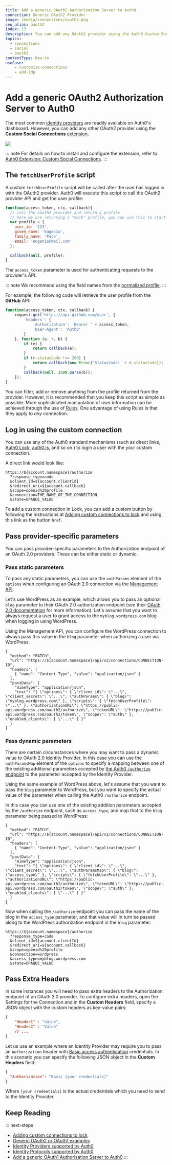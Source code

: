 ```yaml
---
title: Add a generic OAuth2 Authorization Server to Auth0
connection: Generic OAuth2 Provider
image: /media/connections/oauth2.png
seo_alias: oauth2
index: 13
description: You can add any OAuth2 provider using the Auth0 Custom Social Connections extension.
topics:
  - connections
  - social
  - oauth2
contentType: how-to
useCase:
    - customize-connections
    - add-idp
---
```

# Add a generic OAuth2 Authorization Server to Auth0

The most common [identity providers](/identityproviders) are readily available on Auth0's dashboard. However, you can add any other OAuth2 provider using the **Custom Social Connections** [extension](${manage_url}/#/extensions).

![](/media/articles/connections/social/oauth2/custom-social-connections.png)

::: note
For details on how to install and configure the extension, refer to [Auth0 Extension: Custom Social Connections](/extensions/custom-social-extensions).
:::

## The `fetchUserProfile` script

A custom `fetchUserProfile` script will be called after the user has logged in with the OAuth2 provider. Auth0 will execute this script to call the OAuth2 provider API and get the user profile:

```js
function(access_token, ctx, callback){
  // call the oauth2 provider and return a profile
  // here we are returning a "mock" profile, you can use this to start with to test the flow.
  var profile = {
    user_id: '123',
    given_name: 'Eugenio',
    family_name: 'Pace',
    email: 'eugenio@mail.com'
  };

  callback(null, profile);
}
```

The `access_token` parameter is used for authenticating requests to the provider's API.

::: note
We recommend using the field names from the [normalized profile](/user-profile#normalized-user-profile).
:::

For example, the following code will retrieve the user profile from the **GitHub** API:

```js
function(access_token, ctx, callback) {
    request.get('https://api.github.com/user', {
        'headers': {
            'Authorization': 'Bearer ' + access_token,
            'User-Agent': 'Auth0'
        }
    }, function (e, r, b) {
        if (e) {
            return callback(e);
        }
        if (r.statusCode !== 200) {
            return callback(new Error('StatusCode:' + r.statusCode));
        }
        callback(null, JSON.parse(b));
    });
}
```

You can filter, add or remove anything from the profile returned from the provider. However, it is recommended that you keep this script as simple as possible. More sophisticated manipulation of user information can be achieved through the use of [Rules](/rules). One advantage of using Rules is that they apply to *any* connection.

## Log in using the custom connection

You can use any of the Auth0 standard mechanisms (such as direct links, [Auth0 Lock](/libraries/lock), [auth0.js](/libraries/auth0js), and so on.) to login a user with the your custom connection.

A direct link would look like:

```text
https://${account.namespace}/authorize
  ?response_type=code
  &client_id=${account.clientId}
  &redirect_uri=${account.callback}
  &scope=openid%20profile
  &connection=THE_NAME_OF_THE_CONNECTION
  &state=OPAQUE_VALUE
```

To add a custom connection in Lock, you can add a custom button by following the instructions at [Adding custom connections to lock](/libraries/lock/v9/ui-customization#adding-a-new-ui-element-using-javascript) and using this link as the button `href`.

## Pass provider-specific parameters

You can pass provider-specific parameters to the Authorization endpoint of an OAuth 2.0 providers. These can be either static or dynamic.

### Pass static parameters

To pass any static parameters, you can use the `authParams` element of the `options` when configuring an OAuth 2.0 connection via the [Management API](/api/management/v2#!/Connections/patch_connections_by_id).

Let's use WordPress as an example, which allows you to pass an optional `blog` parameter to their OAuth 2.0 authorization endpoint (see their [OAuth 2.0 documentation](https://developer.wordpress.com/docs/oauth2/) for more information). Let's assume that you want to always request a user to grant access to the `myblog.wordpress.com` blog when logging in using WordPress. 

Using the Management API, you can configure the WordPress connection to always pass this value in the `blog` parameter when authorizing a user via WordPress.

```har
{
  "method": "PATCH",
  "url": "https://${account.namespace}/api/v2/connections/CONNECTION-ID",
  "headers": [
    { "name": "Content-Type", "value": "application/json" }
  ],
  "postData": {
    "mimeType": "application/json",
    "text": "{ \"options\": { \"client_id\": \"...\", \"client_secret\": \"...\", \"authParams\": { \"blog\": \"myblog.wordpress.com\" }, \"scripts\": { \"fetchUserProfile\": \"...\" }, \"authorizationURL\": \"https://public-api.wordpress.com/oauth2/authorize\", \"tokenURL\": \"https://public-api.wordpress.com/oauth2/token\", \"scope\": \"auth\" }, \"enabled_clients\": [ \"...\" ] }"
  }
}
```

### Pass dynamic parameters

There are certain circumstances where you may want to pass a dynamic value to OAuth 2.0 Identity Provider. In this case you can use the `authParamsMap` element of the `options` to specify a mapping between one of the existing additional parameters accepted by [the Auth0 `/authorize` endpoint](/api/authentication#social) to the parameter accepted by the Identity Provider.

Using the same example of WordPress above, let's assume that you want to pass the `blog` parameter to WordPress, but you want to specify the actual value of the parameter when calling the Auth0 `/authorize` endpoint.

In this case you can use one of the existing addition parameters accepted by the `/authorize` endpoint, such as `access_type`, and map that to the `blog` parameter being passed to WordPress:

```har
{
  "method": "PATCH",
  "url": "https://${account.namespace}/api/v2/connections/CONNECTION-ID",
  "headers": [
    { "name": "Content-Type", "value": "application/json" }
  ],
  "postData": {
    "mimeType": "application/json",
    "text": "{ \"options\": { \"client_id\": \"...\", \"client_secret\": \"...\", \"authParamsMap\": { \"blog\": \"access_type\" }, \"scripts\": { \"fetchUserProfile\": \"...\" }, \"authorizationURL\": \"https://public-api.wordpress.com/oauth2/authorize\", \"tokenURL\": \"https://public-api.wordpress.com/oauth2/token\", \"scope\": \"auth\" }, \"enabled_clients\": [ \"...\" ] }"
  }
}
```

Now when calling the `/authorize` endpoint you can pass the name of the blog in the `access_type` parameter, and that value will in turn be passed along to the WordPress authorization endpoint in the `blog` parameter:

```text
https://${account.namespace}/authorize
  ?response_type=code
  &client_id=${account.clientId}
  &redirect_uri=${account.callback}
  &scope=openid%20profile
  &connection=wordpress
  &access_type=myblog.wordpress.com
  &state=OPAQUE_VALUE
```

## Pass Extra Headers

In some instances you will need to pass extra headers to the Authorization endpoint of an OAuth 2.0 provider. To configure extra headers, open the Settings for the Connection and in the **Custom Headers** field, specify a JSON object with the custom headers as key-value pairs:

```json
{
    "Header1" : "Value",
    "Header2" : "Value"
    // ...
}
```

Let us use an example where an Identity Provider may require you to pass an `Authorization` header with [Basic access authentication](https://en.wikipedia.org/wiki/Basic_access_authentication) credentials. In this scenario you can specify the following JSON object in the **Custom Headers** field:

```json
{
  "Authorization": "Basic [your credentials]"
}
```

Where `[your credentials]` is the actual credentials which you need to send to the Identity Provider.

## Keep Reading

::: next-steps
* [Adding custom connections to lock](/libraries/lock/v9/ui-customization#adding-a-new-ui-element-using-javascript)
* [Generic OAuth2 or OAuth1 examples](/oauth2-examples)
* [Identity Providers supported by Auth0](/identityproviders)
* [Identity Protocols supported by Auth0](/protocols)
* [Add a generic OAuth1 Authorization Server to Auth0](/oauth1)
:::
